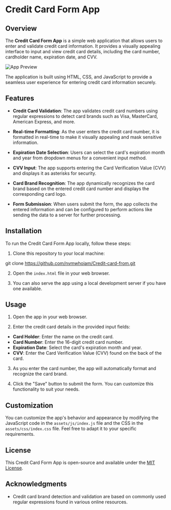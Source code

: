 # Credit Card Form App

## Overview

The **Credit Card Form App** is a simple web application that allows users to enter and validate credit card information. It provides a visually appealing interface to input and view credit card details, including the card number, cardholder name, expiration date, and CVV.

![App Preview](app-preview.png)

The application is built using HTML, CSS, and JavaScript to provide a seamless user experience for entering credit card information securely.

## Features

- **Credit Card Validation**: The app validates credit card numbers using regular expressions to detect card brands such as Visa, MasterCard, American Express, and more.

- **Real-time Formatting**: As the user enters the credit card number, it is formatted in real-time to make it visually appealing and mask sensitive information.

- **Expiration Date Selection**: Users can select the card's expiration month and year from dropdown menus for a convenient input method.

- **CVV Input**: The app supports entering the Card Verification Value (CVV) and displays it as asterisks for security.

- **Card Brand Recognition**: The app dynamically recognizes the card brand based on the entered credit card number and displays the corresponding card logo.

- **Form Submission**: When users submit the form, the app collects the entered information and can be configured to perform actions like sending the data to a server for further processing.

## Installation

To run the Credit Card Form App locally, follow these steps:

1. Clone this repository to your local machine:

git clone https://github.com/nvmwhoiam/Credit-card-from.git

2. Open the `index.html` file in your web browser.

3. You can also serve the app using a local development server if you have one available.

## Usage

1. Open the app in your web browser.

2. Enter the credit card details in the provided input fields:

- **Card Holder**: Enter the name on the credit card.
- **Card Number**: Enter the 16-digit credit card number.
- **Expiration Date**: Select the card's expiration month and year.
- **CVV**: Enter the Card Verification Value (CVV) found on the back of the card.

3. As you enter the card number, the app will automatically format and recognize the card brand.

4. Click the "Save" button to submit the form. You can customize this functionality to suit your needs.

## Customization

You can customize the app's behavior and appearance by modifying the JavaScript code in the `assets/js/index.js` file and the CSS in the `assets/css/index.css` file. Feel free to adapt it to your specific requirements.

## License

This Credit Card Form App is open-source and available under the [MIT License](LICENSE).

## Acknowledgments

- Credit card brand detection and validation are based on commonly used regular expressions found in various online resources.
